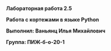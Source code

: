 **Лабораторная работа 2.5**

**Работа с кортежами в языке Python**

**Выполнил: Ваньянц Илья Михайлович**

**Группа: ПИЖ-б-о-20-1**
